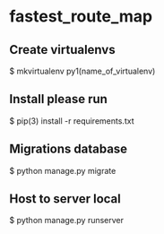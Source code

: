 # fastest_route_map

## Create virtualenvs
$ mkvirtualenv py1(name_of_virtualenv)

## Install please run
$ pip(3) install -r requirements.txt

## Migrations database
$ python manage.py migrate

## Host to server local
$ python manage.py runserver
